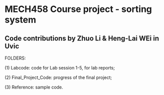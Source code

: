 # MECH458 Course project - sorting system
## Code contributions by Zhuo Li & Heng-Lai WEi in Uvic

FOLDERS: 

(1) Labcode: code for Lab session 1-5, for lab reports;

(2) Final_Project_Code: progress of the final project;

(3) Reference: sample code.


